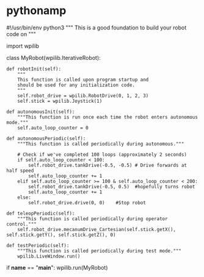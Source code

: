 # pythonamp

#!/usr/bin/env python3
"""
    This is a good foundation to build your robot code on
"""

import wpilib

class MyRobot(wpilib.IterativeRobot):

    def robotInit(self):
        """
        This function is called upon program startup and
        should be used for any initialization code.
        """
        self.robot_drive = wpilib.RobotDrive(0, 1, 2, 3)
        self.stick = wpilib.Joystick(1)

    def autonomousInit(self):
        """This function is run once each time the robot enters autonomous mode."""
        self.auto_loop_counter = 0

    def autonomousPeriodic(self):
        """This function is called periodically during autonomous."""

        # Check if we've completed 100 loops (approximately 2 seconds)
        if self.auto_loop_counter < 100:
            self.robot_drive.tankDrive(-0.5, -0.5) # Drive forwards at half speed
            self.auto_loop_counter += 1
        elif self.auto_loop_counter >= 100 & self.auto_loop_counter < 200:
            self.robot_drive.tankDrive(-0.5, 0.5)  #hopefully turns robot
            self.auto_loop_counter += 1   
        else:
            self.robot_drive.drive(0, 0)    #Stop robot

    def teleopPeriodic(self):
        """This function is called periodically during operator control."""
        self.robot_drive.mecanumDrive_Cartesian(self.stick.getX(), self.stick.getY(), self.stick.getZ(), 0)

    def testPeriodic(self):
        """This function is called periodically during test mode."""
        wpilib.LiveWindow.run()

if __name__ == "__main__":
    wpilib.run(MyRobot)
